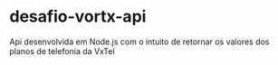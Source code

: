 # desafio-vortx-api
Api desenvolvida em Node.js com o intuito de retornar os valores dos planos de telefonia da VxTel
